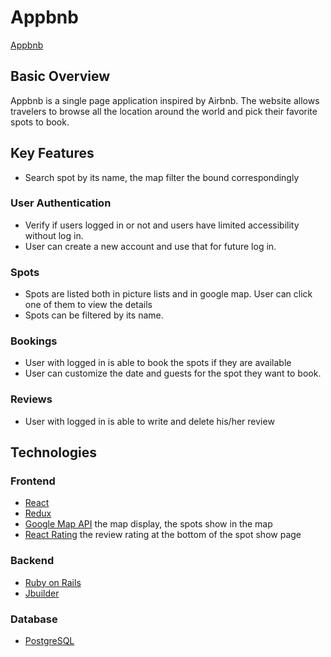 # Appbnb
[Appbnb](https://app-bnb.herokuapp.com/#/)

## Basic Overview
Appbnb is a single page application inspired by Airbnb. The website allows travelers to
browse all the location around the world and pick their favorite spots to book.


## Key Features
* Search spot by its name, the map filter the bound correspondingly

### User Authentication
* Verify if users logged in or not and users have limited accessibility without log in.
* User can create a new account and use that for future log in.

### Spots
* Spots are listed both in picture lists and in google map. User can click one of them to view the    details
* Spots can be filtered by its name.


### Bookings
* User with logged in is able to book the spots if they are available
* User can customize the date and guests for the spot they want to book.


### Reviews
* User with logged in is able to write and delete his/her review

## Technologies
### Frontend
* [React](https://reactjs.org/)
* [Redux](https://redux.js.org/)
* [Google Map API](https://developers.google.com/maps/documentation/javascript/tutorial)
  the map display, the spots show in the map
* [React Rating](https://www.npmjs.com/package/react-rating)
  the review rating at the bottom of the spot show page

### Backend
* [Ruby on Rails](https://rubyonrails.org/)
* [Jbuilder](https://github.com/rails/jbuilder)

### Database
* [PostgreSQL](https://www.postgresql.org/)
